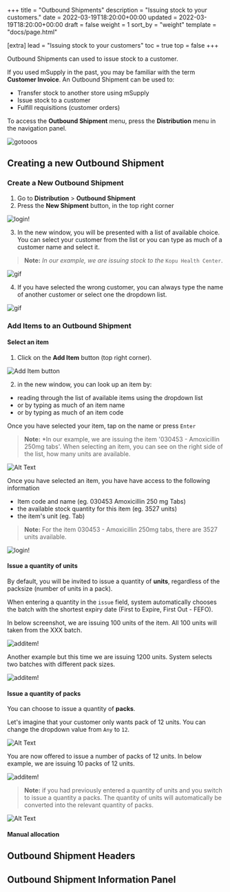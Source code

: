+++
title = "Outbound Shipments"
description = "Issuing stock to your customers."
date = 2022-03-19T18:20:00+00:00
updated = 2022-03-19T18:20:00+00:00
draft = false
weight = 1
sort_by = "weight"
template = "docs/page.html"

[extra]
lead = "Issuing stock to your customers"
toc = true
top = false
+++

Outbound Shipments can used to issue stock to a customer. 

If you used mSupply in the past, you may be familiar with the term **Customer Invoice**. An Outbound Shipment can be used to:
* Transfer stock to another store using mSupply
* Issue stock to a customer
* Fulfill requisitions (customer orders)

To access the **Outbound Shipment** menu, press the **Distribution** menu in the navigation panel. 

![gotooos](/docs/gotoos2.png)

## Creating a new Outbound Shipment

### Create a New Outbound Shipment

1. Go to **Distribution** > **Outbound Shipment**
2. Press the **New Shipment** button, in the top right corner

![login!](/docs/clicknewshipment.png)


3. In the new window, you will be presented with a list of available choice. You can select your customer from the list or you can type as much of a customer name and select it. 

> **Note:** *In our example, we are issuing stock to the* `Kopu Health Center`.


![gif](/docs/os_select_customer.gif)


4.  If you have selected the wrong customer, you can always type the name of another customer or select one the dropdown list.  


![gif](/docs/os_change_customer.gif)


### Add Items to an Outbound Shipment

#### Select an item


1. Click on the **Add Item** button (top right corner). 

![Add Item button](/docs/distribution/additembutton.png)

2. in the new window, you can look up an item by:
* reading through the list of available items using the dropdown list
* or by typing as much of an item name
* or by typing as much of an item code

Once you have selected your item, tap on the name or press `Enter`

> **Note:** *In our example, we are issuing the item '030453 - Amoxicillin 250mg tabs'. When selecting an item, you can see on the right side of the list, how many units are available. 

![Alt Text](/docs/os_additem.gif)

Once you have selected an item, you have have access to the following information 
* Item code and name (eg. 030453 Amoxicillin 250 mg Tabs)
* the available stock quantity for this item (eg. 3527 units)
* the item's unit (eg. Tab)

> **Note:** For the item 030453 - Amoxicillin 250mg tabs, there are 3527 units available. 

![login!](/docs/additem_headers.png)

#### Issue a quantity of units

By default, you will be invited to issue a quantity of **units**, regardless of the packsize (number of units in a pack). 

When entering a quantity in the `issue` field, system automatically chooses the batch with the shortest expiry date (First to Expire, First Out - FEFO).   

In below screenshot, we are issuing 100 units of the item. All 100 units will taken from the XXX batch. 

![additem!](/docs/os_additem_issueunits.png)

Another example but this time we are issuing 1200 units. System selects two batches with different pack sizes. 

![additem!](/docs/os_additem_issueunitstwobatches.png)

#### Issue a quantity of packs

You can choose to issue a quantity of **packs**. 

Let's imagine that your customer only wants pack of 12 units. You can change the dropdown value from `Any` to `12`. 

![Alt Text](/docs/os_additem_switchtopack.gif)

You are now offered to issue a number of packs of 12 units. In below example, we are issuing 10 packs of 12 units. 

![additem!](/docs/os_additem_issuepacks.png)


> **Note:** if you had previously entered a quantity of units and you switch to issue a quantity a packs. The quantity of units will automatically be converted into the relevant quantity of packs.  

![Alt Text](/docs/os_issuepacks.gif)

#### Manual allocation


## Outbound Shipment Headers


## Outbound Shipment Information Panel





